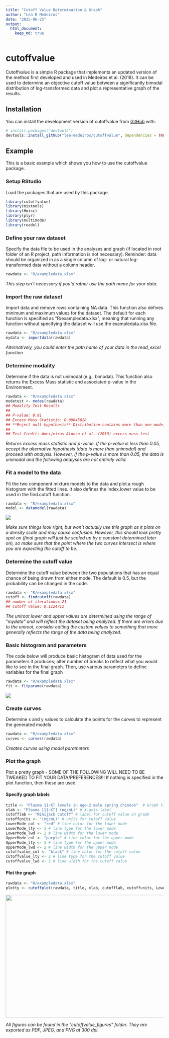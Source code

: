 ```yaml
---
title: "Cutoff Value Determination & Graph"
author: "Lea R Medeiros"
date: "2025-06-25"
output:
  html_document:
    keep_md: true
---
```


<!-- README.md is generated from README.Rmd. Please edit that file -->



# cutoffvalue

Cutoffvalue is a simple R package that implements an updated version of the method first developed and used in Medeiros et al. (2018). It can be used to determine an objective cutoff value between a significantly bimodal distribution of log-transformed data and plot a representative graph of the results.

## Installation

You can install the development version of cutoffvalue from [GitHub](https://github.com/lea-medeiros/cutoffvalue.git) with:

``` r
# install.packages("devtools")
devtools::install_github("lea-medeiros/cutoffvalue", dependencies = TRUE, build_vignettes = TRUE)
```

## Example

This is a basic example which shows you how to use the cutoffvalue package.

### Setup RStudio

Load the packages that are used by this package.


``` r
library(cutoffvalue)
library(mixtools)
library(Hmisc)
library(plyr)
library(multimode)
library(readxl)
```

### Define your raw dataset

Specify the data file to be used in the analyses and graph (if located in root folder of an R project, path information is not necessary). Reminder: data should be organized in as a single column of log- or natural log-transformed data without a column header.


``` r
rawdata <- "R/exampledata.xlsx"
```

*This step isn't necessary if you'd rather use the path name for your data.*

### Import the raw dataset

Import data and remove rows containing NA data. This function also defines minimum and maximum values for the dataset. The default for each function is specified as "R/exampledata.xlsx", meaning that running any function without specifying the dataset will use the exampledata.xlsx file.


``` r
rawdata <- "R/exampledata.xlsx"
mydata <- importdata(rawdata)
```

*Alternatively, you could enter the path name of your data in the read_excel function*

### Determine modality

Determine if the data is not unimodal (e.g., bimodal). This function also returns the Excess Mass statistic and associated p-value in the Environment.


``` r
rawdata <- "R/exampledata.xlsx"
modetest <- modes(rawdata)
## Modality Test Results
## 
## P-value: 0.01 
## Excess Mass Statistic: 0.09845028 
## **Reject null hypothesis** Distribution contains more than one mode; proceed with analyses.
## 
## Test Credit: Ameijeiras-Alonso et al. (2019) excess mass test
```

*Returns excess mass statistic and p-value. If the p-value is less than 0.05, accept the alternative hypothesis (data is more than unimodal) and proceed with analysis. However, if the p-value is more than 0.05, the data is unimodal and the following analyses are not entirely valid.*

### Fit a model to the data

Fit the two component mixture models to the data and plot a rough histogram with the fitted lines. It also defines the index.lower value to be used in the find.cutoff function.


``` r
rawdata <- "R/exampledata.xlsx"
model <- datamodel(rawdata)
```

<img src="man/cutoffvalue_figures/README-model-data-1.jpeg" style="display: block; margin: auto;" />

*Make sure things look right, but won’t actually use this graph as it plots on a density scale and may cause confusion. However, this should look pretty spot on (final graph will just be scaled up by a constant determined later on), so make sure that the point where the two curves intersect is where you are expecting the cutoff to be.*

### Determine the cutoff value

Determine the cutoff value between the two populations that has an equal chance of being drawn from either mode. The default is 0.5, but the probability can be changed in the code.


``` r
rawdata <- "R/exampledata.xlsx"
cutoff <- findcutoff(rawdata)
## number of iterations= 21
## Cutoff Value: 0.1124711
```

*The uniroot lower and upper values are determined using the range of "mydata" and will reflect the dataset being analyzed. If there are errors due to the uniroot, consider editing the custom values to something that more generally reflects the range of the data being analyzed.*

### Basic histogram and parameters

The code below will produce basic histogram of data used for the parameters it produces; alter number of breaks to reflect what you would like to see in the final graph. Then, use various parameters to define variables for the final graph


``` r
rawdata <- "R/exampledata.xlsx"
fit <- fitparams(rawdata)
```

<img src="man/cutoffvalue_figures/README-basic-histogram-1.jpeg" style="display: block; margin: auto;" />

### Create curves

Determine x and y values to calculate the points for the curves to represent the generated models


``` r
rawdata <- "R/exampledata.xlsx"
curves <- curves(rawdata)
```

*Creates curves using model parameters*

### Plot the graph

Plot a pretty graph - SOME OF THE FOLLOWING WILL NEED TO BE TWEAKED TO FIT YOUR DATA/PREFERENCES!!! If nothing is specified in the plot function, then these are used.

#### Specify graph labels


``` r
title <- "Plasma 11-KT levels in age-2 male spring chinook"  # Graph title
xlab <- "Plasma [11-KT] (ng/mL)" # X-axis label
cutofflab <- "Minijack cutoff" # label for cutoff value on graph
cutoffunits <- "(ng/mL)" # units for cutoff value
LowerMode_col <- "red" # line color for the lower mode
LowerMode_lty <- 1 # line type for the lower mode
LowerMode_lwd <- 2 # line width for the lower mode
UpperMode_col <- "purple" # line color for the upper mode
UpperMode_lty <- 1 # line type for the upper mode
UpperMode_lwd <- 2 # line width for the upper mode
cutoffvalue_col <- "black" # line color for the cutoff value
cutoffvalue_lty <- 2 # line type for the cutoff value
cutoffvalue_lwd <- 2 # line width for the cutoff value
```

#### Plot the graph


``` r
rawdata <- "R/exampledata.xlsx"
plotty <- cutoffplot(rawdata, title, xlab, cutofflab, cutoffunits, LowerMode_col, LowerMode_lty, LowerMode_lwd, UpperMode_col, UpperMode_lty, UpperMode_lwd, cutoffvalue_col, cutoffvalue_lty, cutoffvalue_lwd)
```

<img src="man/cutoffvalue_figures/README-graph-1.jpeg" width="700" height="390" style="display: block; margin: auto;" />

*All figures can be found in the "cutoffvalue_figures" folder. They are exported as PDF, JPEG, and PNG at 300 dpi.*
